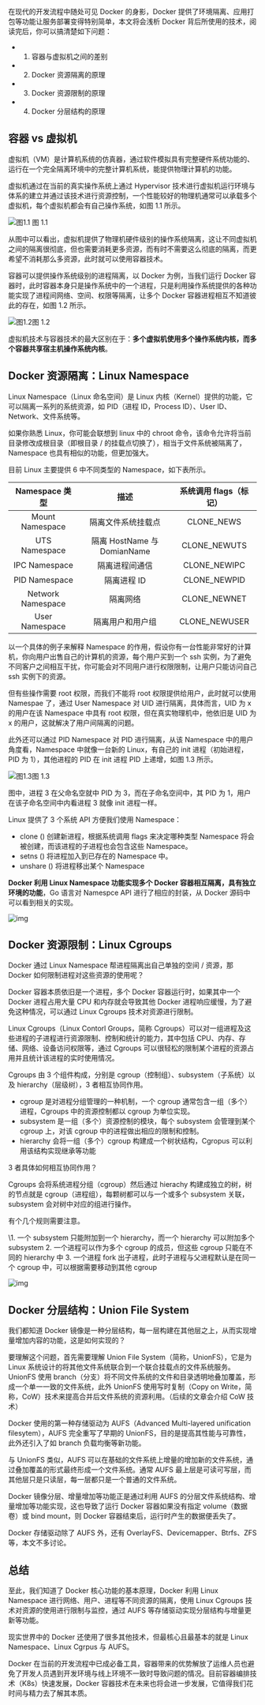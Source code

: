 在现代的开发流程中随处可见 Docker 的身影，Docker 提供了环境隔离、应用打包等功能让服务部署变得特别简单，本文将会浅析 Docker 背后所使用的技术，阅读完后，你可以搞清楚如下问题：

- 1. 容器与虚拟机之间的差别
- 2. Docker 资源隔离的原理
- 3. Docker 资源限制的原理
- 4. Docker 分层结构的原理

## **容器 vs 虚拟机**

虚拟机（VM）是计算机系统的仿真器，通过软件模拟具有完整硬件系统功能的、运行在一个完全隔离环境中的完整计算机系统，能提供物理计算机的功能。

虚拟机通过在当前的真实操作系统上通过 Hypervisor 技术进行虚拟机运行环境与体系的建立并通过该技术进行资源控制，一个性能较好的物理机通常可以承载多个虚拟机，每个虚拟机都会有自己操作系统，如图 1.1 所示。

![图1.1](https://user-gold-cdn.xitu.io/2020/4/28/171c14a1f5d79e55?imageView2/0/w/1280/h/960/format/webp/ignore-error/1)	图 1.1

从图中可以看出，虚拟机提供了物理机硬件级别的操作系统隔离，这让不同虚拟机之间的隔离很彻底，但也需要消耗更多资源，而有时不需要这么彻底的隔离，而更希望不消耗那么多资源，此时就可以使用容器技术。

容器可以提供操作系统级别的进程隔离，以 Docker 为例，当我们运行 Docker 容器时，此时容器本身只是操作系统中的一个进程，只是利用操作系统提供的各种功能实现了进程间网络、空间、权限等隔离，让多个 Docker 容器进程相互不知道彼此的存在，如图 1.2 所示。

![图1.2](https://user-gold-cdn.xitu.io/2020/4/28/171c14a1f69dd3b0?imageView2/0/w/1280/h/960/format/webp/ignore-error/1)图 1.2

虚拟机技术与容器技术的最大区别在于：**多个虚拟机使用多个操作系统内核，而多个容器共享宿主机操作系统内核**。

## **Docker 资源隔离：Linux Namespace**

Linux Namespace（Linux 命名空间）是 Linux 内核（Kernel）提供的功能，它可以隔离一系列的系统资源，如 PID（进程 ID，Process ID）、User ID、Network、文件系统等。

如果你熟悉 Linux，你可能会联想到 linux 中的 chroot 命令，该命令允许将当前目录修改成根目录（即根目录 / 的挂载点切换了），相当于文件系统被隔离了，Namespace 也具有相似的功能，但更加强大。

目前 Linux 主要提供 6 中不同类型的 Namespace，如下表所示。

|  Namespace 类型   |            描述             | 系统调用 flags（标记） |
| :---------------: | :-------------------------: | :--------------------: |
|  Mount Namespace  |     隔离文件系统挂载点      |       CLONE_NEWS       |
|   UTS Namespace   | 隔离 HostName 与 DomianName |      CLONE_NEWUTS      |
|   IPC Namespace   |       隔离进程间通信        |      CLONE_NEWIPC      |
|   PID Namespace   |         隔离进程 ID         |      CLONE_NEWPID      |
| Network Namespace |          隔离网络           |      CLONE_NEWNET      |
|  User Namespace   |      隔离用户和用户组       |     CLONE_NEWUSER      |

以一个具体的例子来解释 Namespace 的作用，假设你有一台性能非常好的计算机，你向用户出售自己的计算机的资源，每个用户买到一个 ssh 实例，为了避免不同客户之间相互干扰，你可能会对不同用户进行权限限制，让用户只能访问自己 ssh 实例下的资源。

但有些操作需要 root 权限，而我们不能将 root 权限提供给用户，此时就可以使用 Namespae 了，通过 User Namespace 对 UID 进行隔离，具体而言，UID 为 x 的用户在该 Namespace 中具有 root 权限，但在真实物理机中，他依旧是 UID 为 x 的用户，这就解决了用户间隔离的问题。

此外还可以通过 PID Namespace 对 PID 进行隔离，从该 Namespace 中的用户角度看，Namespace 中就像一台新的 Linux，有自己的 init 进程（初始进程，PID 为 1），其他进程的 PID 在 init 进程 PID 上递增，如图 1.3 所示。

![图1.3](https://user-gold-cdn.xitu.io/2020/4/28/171c14a1f68ad3c4?imageView2/0/w/1280/h/960/format/webp/ignore-error/1)图 1.3

图中，进程 3 在父命名空就中 PID 为 3，而在子命名空间中，其 PID 为 1，用户在该子命名空间中内看进程 3 就像 init 进程一样。

Linux 提供了 3 个系统 API 方便我们使用 Namespace：

- clone () 创建新进程，根据系统调用 flags 来决定哪种类型 Namespace 将会被创建，而该进程的子进程也会包含这些 Namespace。
- setns () 将进程加入到已存在的 Namespace 中。
- unshare () 将进程移出某个 Namespace

**Docker 利用 Linux Namespace 功能实现多个 Docker 容器相互隔离，具有独立环境的功能**，Go 语言对 Namespce API 进行了相应的封装，从 Docker 源码中可以看到相关的实现。

![img](https://user-gold-cdn.xitu.io/2020/4/28/171c14a210c7be7e?imageView2/0/w/1280/h/960/format/webp/ignore-error/1)

## **Docker 资源限制：Linux Cgroups**

Docker 通过 Linux Namespace 帮进程隔离出自己单独的空间 / 资源，那 Docker 如何限制进程对这些资源的使用呢？

Docker 容器本质依旧是一个进程，多个 Docker 容器运行时，如果其中一个 Docker 进程占用大量 CPU 和内存就会导致其他 Docker 进程响应缓慢，为了避免这种情况，可以通过 Linux Cgroups 技术对资源进行限制。

Linux Cgroups（Linux Contorl Groups，简称 Cgroups）可以对一组进程及这些进程的子进程进行资源限制、控制和统计的能力，其中包括 CPU、内存、存储、网络、设备访问权限等，通过 Cgroups 可以很轻松的限制某个进程的资源占用并且统计该进程的实时使用情况。

Cgroups 由 3 个组件构成，分别是 cgroup（控制组）、subsystem（子系统）以及 hierarchy（层级树），3 者相互协同作用。

- cgroup 是对进程分组管理的一种机制，一个 cgroup 通常包含一组（多个）进程，Cgroups 中的资源控制都以 cgroup 为单位实现。
- subsystem 是一组（多个）资源控制的模块，每个 subsystem 会管理到某个 cgroup 上，对该 cgroup 中的进程做出相应的限制和控制。
- hierarchy 会将一组（多个）cgroup 构建成一个树状结构，Cgropus 可以利用该结构实现继承等功能

3 者具体如何相互协同作用？

Cgroups 会将系统进程分组（cgroup）然后通过 hierachy 构建成独立的树，树的节点就是 cgroup（进程组），每颗树都可以与一个或多个 subsystem 关联，subsystem 会对树中对应的组进行操作。

有个几个规则需要注意。

\1. 一个 subsystem 只能附加到一个 hierarchy，而一个 hierarchy 可以附加多个 subsystem 2. 一个进程可以作为多个 cgroup 的成员，但这些 cgroup 只能在不同的 hierarchy 中 3. 一个进程 fork 出子进程，此时子进程与父进程默认是在同一个 cgroup 中，可以根据需要移动到其他 cgroup

![img](https://user-gold-cdn.xitu.io/2020/4/28/171c14a1fafe5667?imageView2/0/w/1280/h/960/format/webp/ignore-error/1)

## **Docker 分层结构：Union File System**

我们都知道 Docker 镜像是一种分层结构，每一层构建在其他层之上，从而实现增量增加内容的功能，这是如何实现的？

要理解这个问题，首先需要理解 Union File System（简称，UnionFS），它是为 Linux 系统设计的将其他文件系统联合到一个联合挂载点的文件系统服务。UnionFS 使用 branch（分支）将不同文件系统的文件和目录透明地叠加覆盖，形成一个单一一致的文件系统，此外 UnionFS 使用写时复制（Copy on Write，简称，CoW）技术来提高合并后文件系统的资源利用。（后续的文章会介绍 CoW 技术）

Docker 使用的第一种存储驱动为 AUFS（Advanced Multi-layered unification filesytem），AUFS 完全重写了早期的 UnionFS，目的是提高其性能与可靠性，此外还引入了如 branch 负载均衡等新功能。

与 UnionFS 类似，AUFS 可以在基础的文件系统上增量的增加新的文件系统，通过叠加覆盖的形式最终形成一个文件系统。通常 AUFS 最上层是可读可写层，而其他层只是只读层，每一层都只是一个普通的文件系统。

Docker 镜像分层、增量增加等功能正是通过利用 AUFS 的分层文件系统结构、增量增加等功能实现，这也导致了运行 Docker 容器如果没有指定 volume（数据卷）或 bind mount，则 Docker 容器结束后，运行时产生的数据便丢失了。

Docker 存储驱动除了 AUFS 外，还有 OverlayFS、Devicemapper、Btrfs、ZFS 等，本文不多讨论。

## **总结**

至此，我们知道了 Docker 核心功能的基本原理，Docker 利用 Linux Namespace 进行网络、用户、进程等不同资源的隔离，使用 Linux Cgroups 技术对资源的使用进行限制与监控，通过 AUFS 等存储驱动实现分层结构与增量更新等功能。

现实世界中的 Docker 还使用了很多其他技术，但最核心且最基本的就是 Linux Namespace、Linux Cgrpus 与 AUFS。

Docker 在当前的开发流程中已成必备工具，容器带来的优势解放了运维人员也避免了开发人员遇到开发环境与线上环境不一致时导致问题的情况。目前容器编排技术（K8s）快速发展，Docker 容器技术在未来也将会进一步发展，它值得我们花时间与精力去了解其本质。
